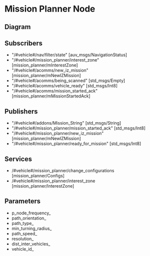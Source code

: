 # Mission Planner Node

## Diagram
<!-- ![mission_planner Diagram](img/data_serializer.png) -->

## Subscribers

- "/#vehicle#/nav/filter/state" [auv_msgs/NavigationStatus]
- "/#vehicle#/mission_planner/interest_zone" [mission_planner/mInterestZone]
- "/#vehicle#/acomms/new_iz_mission" [mission_planner/mNewIZMission]
- "/#vehicle#/acomms/being_scanned" [std_msgs/Empty]
- "/#vehicle#/acomms/vehicle_ready" [std_msgs/Int8]
- "/#vehicle#/acomms/mission_started_ack" [mission_planner/mMissionStartedAck]

## Publishers

- "/#vehicle#/addons/Mission_String" [std_msgs/String]
- "/#vehicle#/mission_planner/mission_started_ack" [std_msgs/Int8]
- "/#vehicle#/mission_planner/new_iz_mission" [mission_planner/mNewIZMission]
- "/#vehicle#/mission_planner/ready_for_mission" [std_msgs/Int8]

## Services

- /#vehicle#/mission_planner/change_configurations [mission_planner/Configs]
- /#vehicle#/mission_planner/interest_zone [mission_planner/InterestZone]

## Parameters

- p_node_frequency_
- path_orientation_
- path_type_
- min_turning_radius_
- path_speed_
- resolution_
- dist_inter_vehicles_
- vehicle_id_